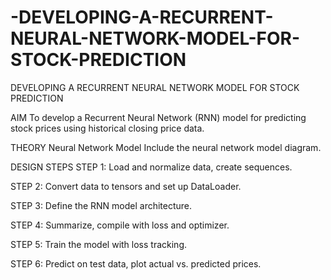 # -DEVELOPING-A-RECURRENT-NEURAL-NETWORK-MODEL-FOR-STOCK-PREDICTION
 DEVELOPING A RECURRENT NEURAL NETWORK MODEL FOR STOCK PREDICTION

AIM
To develop a Recurrent Neural Network (RNN) model for predicting stock prices using historical closing price data.

THEORY
Neural Network Model
Include the neural network model diagram.

DESIGN STEPS
STEP 1:
Load and normalize data, create sequences.

STEP 2:
Convert data to tensors and set up DataLoader.

STEP 3:
Define the RNN model architecture.

STEP 4:
Summarize, compile with loss and optimizer.

STEP 5:
Train the model with loss tracking.

STEP 6:
Predict on test data, plot actual vs. predicted prices.
